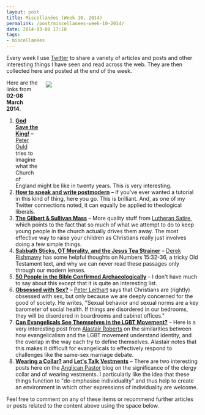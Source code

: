 ```yaml
---
layout: post
title: Miscellanées (Week 10, 2014)
permalink: /post/miscellanees-week-10-2014/
date: 2014-03-08 17:18
tags:
- miscellanées
---
```

Every week I use <a href="http://twitter.com/jakebelder">Twitter</a> to share a variety of articles and posts and other interesting things I have seen and read across the web. They are then collected here and posted at the end of the week.

<div style="float: right; margin: 5px 1px 0px 20px; width: 400px; height: 256px;"><img src="https://dl.dropboxusercontent.com/u/3897986/Jake%20Blog%20Images/sticks.JPG"></div>
Here are the links from <strong>02-08 March 2014</strong>.

<ol>
<li><strong><a href="http://bit.ly/1jLwBTl">God Save the King!</a></strong> – <a href="http://twitter.com/PeterOuld">Peter Ould</a> tries to imagine what the Church of England might be like in twenty years. This is very interesting.</li>

<li><strong><a href="http://bit.ly/NlX52E">How to speak and write postmodern</a></strong> – If you've ever wanted a tutorial in this kind of thing, here you go. This is brilliant. And, as one of my Twitter connections noted, it can equally be applied to theological liberals.</li>

<li><strong><a href="http://youtu.be/MP8tTXKzObc">The Gilbert & Sullivan Mass</a></strong> – More quality stuff from <a href="http://twitter.com/LutheranSatire">Lutheran Satire</a>, which points to the fact that so much of what we attempt to do to keep young people in the church actually drives them away. The most effective way to raise your children as Christians really just involves doing a few simple things.</li>

<li><strong><a href="http://bit.ly/1f0uTZ6">Sabbath Sticks, OT Morality, and the Jesus Tea Strainer</a></strong> – <a href="http://twitter.com/DZRishmawy">Derek Rishmawy</a> has some helpful thoughts on Numbers 15:32-36, a tricky Old Testament text, and why we can never read these passages only through our modern lenses. </li>

<li><strong><a href="http://bit.ly/1gR4Vtv">50 People in the Bible Confirmed Archaeologically</a></strong> – I don't have much to say about this except that it is quite an interesting list.</li>

<li><strong><a href="http://bit.ly/1fGPp73">Obsessed with Sex?</a></strong> – <a href="http://twitter.com/PLeithart">Peter Leithart</a> says that Christians are (rightly) obsessed with sex, but only because we are deeply concerned for the good of society. He writes, "Sexual behavior and sexual norms are a key barometer of social health. If things are disordered in our bedrooms, they will be disordered in boardrooms and cabinet offices."</li>

<li><strong><a href="http://bit.ly/1drvjva">Can Evangelicals See Themselves in the LGBT Movement?</a></strong> – Here is a very interesting post from <a href="http://twitter.com/zugzwanged">Alastair Roberts</a> on the similarities between how evangelicalism and the LGBT movement understand identity, and the overlap in the way each try to define themselves. Alastair notes that this makes it difficult for evangelicals to effectively respond to challenges like the same-sex marriage debate.</li>

<li><strong><a href="http://bit.ly/1gXrzRg">Wearing a Collar?</a> and <a href="http://bit.ly/1gXrBsg">Let's Talk Vestments</a></strong> –  There are two interesting posts here on the <a href="http://twitter.com/Anglican_Pastor">Anglican Pastor</a> blog on the significance of the clergy collar and of wearing vestments. I particularly like the idea that these things function to "de-emphasise individuality" and thus help to create an environment in which other expressions of individuality are welcome.</li>
</ol>

Feel free to comment on any of these items or recommend further articles or posts related to the content above using the space below.

